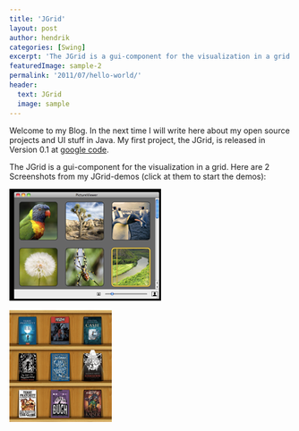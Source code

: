 ```yaml
---
title: 'JGrid'
layout: post
author: hendrik
categories: [Swing]
excerpt: 'The JGrid is a gui-component for the visualization in a grid in Java Swing'
featuredImage: sample-2
permalink: '2011/07/hello-world/'
header:
  text: JGrid
  image: sample
---
```

Welcome to my Blog. In the next time I will write here about my open source projects and UI stuff in Java. My first project, the JGrid, is released in Version 0.1 at [google code](https://code.google.com/p/jgrid/).

The JGrid is a gui-component for the visualization in a grid. Here are 2 Screenshots from my JGrid-demos (click at them to start the demos):

![PictureViewer demo](/assets/posts/guigarage-legacy/picprev.png)

![Bookshelf demo](/assets/posts/guigarage-legacy/bookprev.png)
